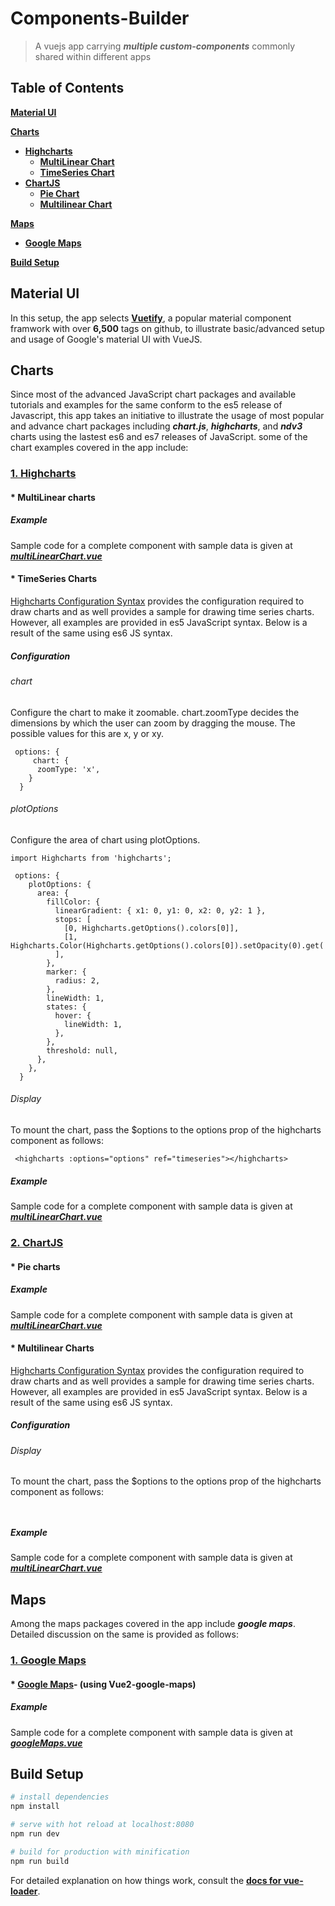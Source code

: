 # Components-Builder
> A vuejs app carrying **_multiple custom-components_** commonly shared within different apps

Table of Contents
-----------------

[**Material UI**](#material-ui)

[**Charts**](#charts)
* [**Highcharts**](#highcharts)
  * [**MultiLinear Chart**](#multilinear-highcharts)
  * [**TimeSeries Chart**](#timeseries-highcharts)
* [**ChartJS**](#chartjs)
  * [**Pie Chart**](#pie-chartjs)
  * [**Multilinear Chart**](#multilear-chartjs)
  
[**Maps**](#maps)
* [**Google Maps**](#googlemaps)

[**Build Setup**](#build-setup)


<a name="material-ui"></a>
## Material UI
In this setup, the app selects __[Vuetify](https://vuetifyjs.com/)__, a popular material component framwork with over __6,500__ tags on github, to illustrate basic/advanced setup and usage of Google's material UI with VueJS.

## Charts
Since most of the advanced JavaScript chart packages and available tutorials and examples for the same conform to the es5 release of Javascript, this app takes an initiative to illustrate the usage of most popular and advance chart packages including **_chart.js_**, **_highcharts_**, and **_ndv3_** charts using the lastest es6 and es7 releases of JavaScript.
some of the chart examples covered in the app include:

<a name="highcharts"></a>
### [1. Highcharts](https://github.com/weizhenye/vue-highcharts)

<a name="multilinear-highcharts"></a>
#### * MultiLinear charts 

##### Example
Sample code for a complete component with sample data is given at
**_[multiLinearChart.vue](https://github.com/Dantiff/Components-Builder/blob/master/src/modules/charts/components/multiLinearChart.vue)_**

<a name="timeseries-highcharts"></a>
#### * TimeSeries Charts 
[Highcharts Configuration Syntax](https://www.tutorialspoint.com/highcharts/highcharts_configuration_syntax.htm) provides the configuration required to draw charts and as well provides a sample for drawing time series charts. However, all examples are provided in es5 JavaScript syntax. Below is a result of the same using es6 JS syntax.
##### Configuration
###### chart
Configure the chart to make it zoomable. chart.zoomType decides the dimensions by which the user can zoom by dragging the mouse. The possible values for this are x, y or xy.
```
 options: {
     chart: {
      zoomType: 'x',
    }
  }
```
###### plotOptions
Configure the area of chart using plotOptions.
```
import Highcharts from 'highcharts';

 options: {
    plotOptions: {
      area: {
        fillColor: {
          linearGradient: { x1: 0, y1: 0, x2: 0, y2: 1 },
          stops: [
            [0, Highcharts.getOptions().colors[0]],
            [1, Highcharts.Color(Highcharts.getOptions().colors[0]).setOpacity(0).get('rgba')],
          ],
        },
        marker: {
          radius: 2,
        },
        lineWidth: 1,
        states: {
          hover: {
            lineWidth: 1,
          },
        },
        threshold: null,
      },
    },
  }
```

###### Display
To mount the chart, pass the $options to the options prop of the highcharts component as follows:
```
 <highcharts :options="options" ref="timeseries"></highcharts>
 ```

##### Example
Sample code for a complete component with sample data is given at
**_[multiLinearChart.vue](https://github.com/Dantiff/Components-Builder/blob/master/src/modules/charts/components/multiLinearChart.vue)_**

<a name="chartjs"></a>
### [2. ChartJS](http://www.chartjs.org/samples/latest/)

<a name="pie-chartjs"></a>
#### * Pie charts 

##### Example
Sample code for a complete component with sample data is given at
**_[multiLinearChart.vue](https://github.com/Dantiff/Components-Builder/blob/master/src/modules/charts/components/multiLinearChart.vue)_**

<a name="multilinear-charts"></a>
#### * Multilinear Charts 
[Highcharts Configuration Syntax](https://www.tutorialspoint.com/highcharts/highcharts_configuration_syntax.htm) provides the configuration required to draw charts and as well provides a sample for drawing time series charts. However, all examples are provided in es5 JavaScript syntax. Below is a result of the same using es6 JS syntax.
##### Configuration
###### Display
To mount the chart, pass the $options to the options prop of the highcharts component as follows:
```
 
 ```
##### Example
Sample code for a complete component with sample data is given at
**_[multiLinearChart.vue](https://github.com/Dantiff/Components-Builder/blob/master/src/modules/charts/components/multiLinearChart.vue)_**



## Maps
Among the maps packages covered in the app include **_google maps_**. Detailed discussion on the same is provided as follows:

<a name="googlemaps"></a>
### [1. Google Maps](https://developers.google.com/maps/)
#### * [Google Maps](https://github.com/xkjyeah/vue-google-maps)- (using Vue2-google-maps)

##### Example
Sample code for a complete component with sample data is given at
**_[googleMaps.vue](https://github.com/Dantiff/Components-Builder/blob/master/src/modules/maps/components/googleMaps.vue)_**

<a name="#build-setup"></a>
## Build Setup

``` bash
# install dependencies
npm install

# serve with hot reload at localhost:8080
npm run dev

# build for production with minification
npm run build
```

For detailed explanation on how things work, consult the __[docs for vue-loader](http://vuejs.github.io/vue-loader)__.

